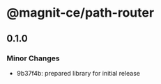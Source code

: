 # @magnit-ce/path-router

## 0.1.0

### Minor Changes

- 9b37f4b: prepared library for initial release
